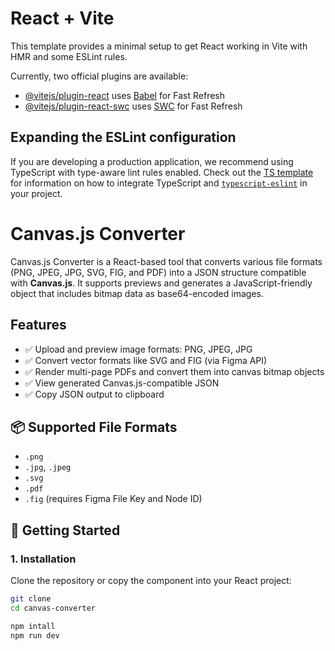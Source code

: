 # React + Vite

This template provides a minimal setup to get React working in Vite with HMR and some ESLint rules.

Currently, two official plugins are available:

- [@vitejs/plugin-react](https://github.com/vitejs/vite-plugin-react/blob/main/packages/plugin-react) uses [Babel](https://babeljs.io/) for Fast Refresh
- [@vitejs/plugin-react-swc](https://github.com/vitejs/vite-plugin-react/blob/main/packages/plugin-react-swc) uses [SWC](https://swc.rs/) for Fast Refresh

## Expanding the ESLint configuration

If you are developing a production application, we recommend using TypeScript with type-aware lint rules enabled. Check out the [TS template](https://github.com/vitejs/vite/tree/main/packages/create-vite/template-react-ts) for information on how to integrate TypeScript and [`typescript-eslint`](https://typescript-eslint.io) in your project.

# Canvas.js Converter

Canvas.js Converter is a React-based tool that converts various file formats (PNG, JPEG, JPG, SVG, FIG, and PDF) into a JSON structure compatible with **Canvas.js**. It supports previews and generates a JavaScript-friendly object that includes bitmap data as base64-encoded images.

## Features

- ✅ Upload and preview image formats: PNG, JPEG, JPG
- ✅ Convert vector formats like SVG and FIG (via Figma API)
- ✅ Render multi-page PDFs and convert them into canvas bitmap objects
- ✅ View generated Canvas.js-compatible JSON
- ✅ Copy JSON output to clipboard

## 📦 Supported File Formats

- `.png`
- `.jpg`, `.jpeg`
- `.svg`
- `.pdf`
- `.fig` (requires Figma File Key and Node ID)

## 🚀 Getting Started

### 1. Installation

Clone the repository or copy the component into your React project:

```bash
git clone
cd canvas-converter

npm intall
npm run dev





